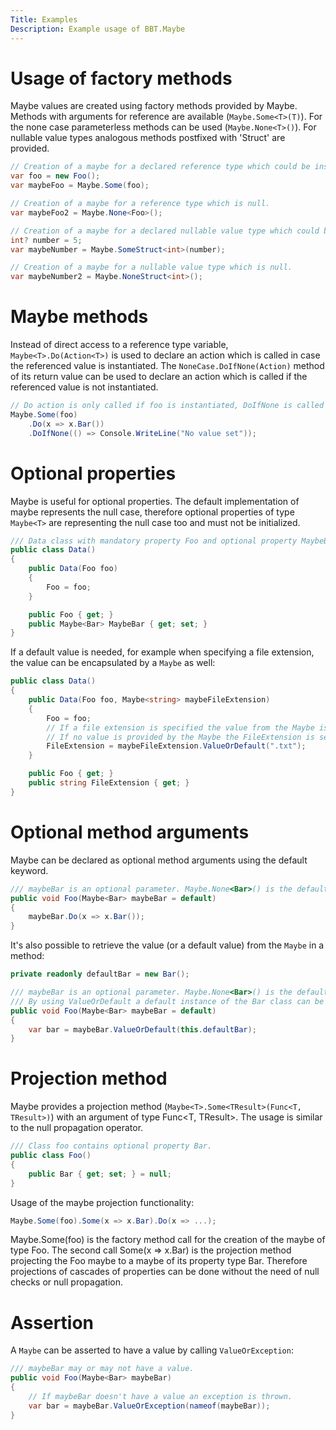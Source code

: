 ```yaml
---
Title: Examples
Description: Example usage of BBT.Maybe
---
```


# Usage of factory methods

Maybe values are created using factory methods provided by Maybe. Methods with arguments for reference are available (`Maybe.Some<T>(T)`).
For the none case parameterless methods can be used (`Maybe.None<T>()`).
For nullable value types analogous methods postfixed with 'Struct' are provided.

```csharp
// Creation of a maybe for a declared reference type which could be instantiated or not.
var foo = new Foo();
var maybeFoo = Maybe.Some(foo);

// Creation of a maybe for a reference type which is null.
var maybeFoo2 = Maybe.None<Foo>();

// Creation of a maybe for a declared nullable value type which could be instantiated or not.
int? number = 5;
var maybeNumber = Maybe.SomeStruct<int>(number);

// Creation of a maybe for a nullable value type which is null.
var maybeNumber2 = Maybe.NoneStruct<int>();
```

# Maybe methods

Instead of direct access to a reference type variable, `Maybe<T>.Do(Action<T>)` is used to declare an action which is called in case the referenced value is instantiated. The `NoneCase.DoIfNone(Action)` method of its return value can be used to declare an action which is called if the referenced value is not instantiated.

```csharp
// Do action is only called if foo is instantiated, DoIfNone is called otherwise.
Maybe.Some(foo)
    .Do(x => x.Bar())
    .DoIfNone(() => Console.WriteLine("No value set"));
```

# Optional properties

Maybe is useful for optional properties. The default implementation of maybe represents the null case, therefore optional properties of type `Maybe<T>` are representing the null case too and must not be initialized.

```csharp
/// Data class with mandatory property Foo and optional property MaybeBar. Default of MaybeBar is Maybe.None<Bar>.
public class Data()
{
    public Data(Foo foo)
    {
        Foo = foo;
    }

    public Foo { get; }
    public Maybe<Bar> MaybeBar { get; set; }
}
```

If a default value is needed, for example when specifying a file extension, the value can be encapsulated by a `Maybe` as well:

```csharp
public class Data()
{
    public Data(Foo foo, Maybe<string> maybeFileExtension)
    {
        Foo = foo;
        // If a file extension is specified the value from the Maybe is used
        // If no value is provided by the Maybe the FileExtension is set to ".txt"
        FileExtension = maybeFileExtension.ValueOrDefault(".txt");
    }

    public Foo { get; }
    public string FileExtension { get; }
}
```

# Optional method arguments

Maybe can be declared as optional method arguments using the default keyword.

```csharp
/// maybeBar is an optional parameter. Maybe.None<Bar>() is the default value.
public void Foo(Maybe<Bar> maybeBar = default)
{
    maybeBar.Do(x => x.Bar());
}
```

It's also possible to retrieve the value (or a default value) from the `Maybe` in a method:

```csharp
private readonly defaultBar = new Bar();

/// maybeBar is an optional parameter. Maybe.None<Bar>() is the default value.
/// By using ValueOrDefault a default instance of the Bar class can be used.
public void Foo(Maybe<Bar> maybeBar = default)
{
    var bar = maybeBar.ValueOrDefault(this.defaultBar);
}
```

# Projection method

Maybe provides a projection method (`Maybe<T>.Some<TResult>(Func<T, TResult>)`) with an argument of type Func<T, TResult>.
The usage is similar to the null propagation operator.

```csharp
/// Class foo contains optional property Bar.
public class Foo()
{
    public Bar { get; set; } = null;
}
```

 Usage of the maybe projection functionality:

```csharp
Maybe.Some(foo).Some(x => x.Bar).Do(x => ...);
```

Maybe.Some(foo) is the factory method call for the creation of the maybe of type Foo.
The second call Some(x => x.Bar) is the projection method projecting the Foo maybe to a maybe of its property type Bar.
Therefore projections of cascades of properties can be done without the need of null checks or null propagation.

# Assertion

A `Maybe` can be asserted to have a value by calling `ValueOrException`:

```csharp
/// maybeBar may or may not have a value.
public void Foo(Maybe<Bar> maybeBar)
{
    // If maybeBar doesn't have a value an exception is thrown.
    var bar = maybeBar.ValueOrException(nameof(maybeBar));
}
```
